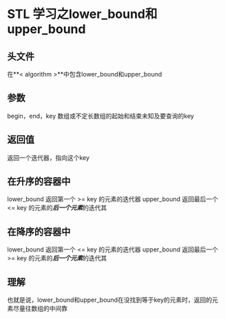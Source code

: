 # STL 学习之lower_bound和upper_bound
 
## 头文件
在**< algorithm >**中包含lower_bound和upper_bound

## 参数
begin，end，key
数组或不定长数组的起始和结束未知及要查询的key

## 返回值
返回一个迭代器，指向这个key

## 在升序的容器中
lower_bound 返回第一个 >= key 的元素的迭代器
upper_bound 返回最后一个 <= key 的元素的***后一个元素***的迭代其

## 在降序的容器中
lower_bound 返回第一个 <= key 的元素的迭代器
upper_bound 返回最后一个 >= key 的元素的***后一个元素***的迭代其

## 理解
也就是说，lower_bound和upper_bound在没找到等于key的元素时，返回的元素尽量往数组的中间靠

